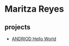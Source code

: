 # Maritza Reyes


## projects

* [ANDRIOD Hello World](https://github.com/mabbyreyes/android-hello-world)
